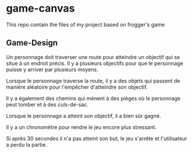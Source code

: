 # game-canvas
This repo contain the files of my project based on frogger's game

## Game-Design

Un personnage doit traverser une route pour atteindre un objectif qui se situe à un endroit précis. Il y a plusieurs objectifs pour que le personnage puisse y arriver par plusieurs moyens. 

Lorsque le personnage traverse la route, il y a des objets qui passent de manière aléatoire pour l'empêcher d'atteindre son objectif.

Il y a également des chemins qui mènent à des pièges où le personnage peut tomber et à des culs-de-sac.

Lorsque le personnage a atteint son objectif, il a bien sûr gagné.

Il y a un chronomètre pour rendre le jeu encore plus stressant.

Si après 30 secondes il n'a pas atteint son but, le jeu s'arrête et l'utilisateur a perdu la partie.


